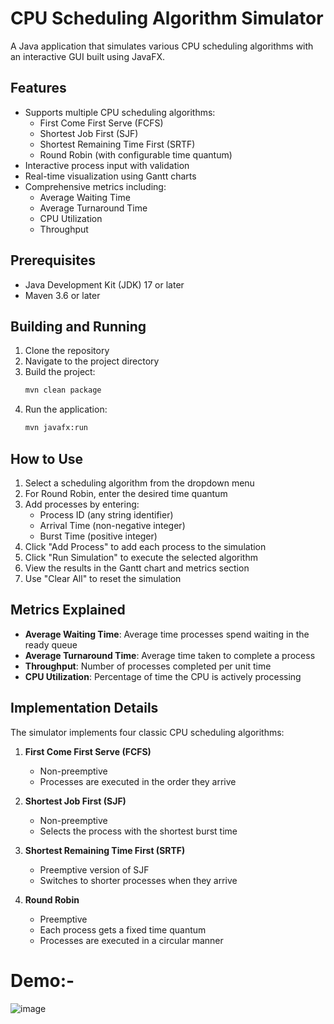 # CPU Scheduling Algorithm Simulator

A Java application that simulates various CPU scheduling algorithms with an interactive GUI built using JavaFX.

## Features

- Supports multiple CPU scheduling algorithms:
  - First Come First Serve (FCFS)
  - Shortest Job First (SJF)
  - Shortest Remaining Time First (SRTF)
  - Round Robin (with configurable time quantum)
- Interactive process input with validation
- Real-time visualization using Gantt charts
- Comprehensive metrics including:
  - Average Waiting Time
  - Average Turnaround Time
  - CPU Utilization
  - Throughput

## Prerequisites

- Java Development Kit (JDK) 17 or later
- Maven 3.6 or later

## Building and Running

1. Clone the repository
2. Navigate to the project directory
3. Build the project:
   ```bash
   mvn clean package
   ```
4. Run the application:
   ```bash
   mvn javafx:run
   ```

## How to Use

1. Select a scheduling algorithm from the dropdown menu
2. For Round Robin, enter the desired time quantum
3. Add processes by entering:
   - Process ID (any string identifier)
   - Arrival Time (non-negative integer)
   - Burst Time (positive integer)
4. Click "Add Process" to add each process to the simulation
5. Click "Run Simulation" to execute the selected algorithm
6. View the results in the Gantt chart and metrics section
7. Use "Clear All" to reset the simulation

## Metrics Explained

- **Average Waiting Time**: Average time processes spend waiting in the ready queue
- **Average Turnaround Time**: Average time taken to complete a process
- **Throughput**: Number of processes completed per unit time
- **CPU Utilization**: Percentage of time the CPU is actively processing

## Implementation Details

The simulator implements four classic CPU scheduling algorithms:

1. **First Come First Serve (FCFS)**
   - Non-preemptive
   - Processes are executed in the order they arrive

2. **Shortest Job First (SJF)**
   - Non-preemptive
   - Selects the process with the shortest burst time

3. **Shortest Remaining Time First (SRTF)**
   - Preemptive version of SJF
   - Switches to shorter processes when they arrive

4. **Round Robin**
   - Preemptive
   - Each process gets a fixed time quantum
   - Processes are executed in a circular manner
  
# Demo:- 
![image](https://github.com/user-attachments/assets/04d2fe3f-5a9d-4b8e-92f8-f624012bb5c2)
